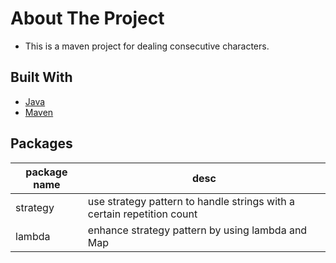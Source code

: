 # About The Project
   - This is a maven project for dealing consecutive characters.

## Built With
* [Java](https://docs.oracle.com/en/java/)
* [Maven](https://maven.apache.org/)

## Packages
 | package name | desc                                                                   |
 |--------------|------------------------------------------------------------------------|
 | strategy     | use strategy pattern to handle strings with a certain repetition count |
 | lambda       | enhance strategy pattern by using lambda and Map                       |


